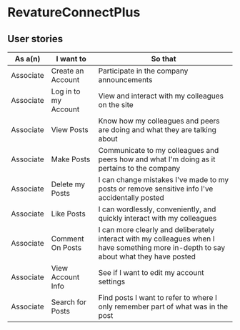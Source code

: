 # RevatureConnectPlus

## User stories
|As a(n) | I want to | So that |
|--------|-----------|---------|
|Associate|Create an Account|Participate in the company announcements|
|Associate|Log in to my Account|View and interact with my colleagues on the site|
|Associate|View Posts|Know how my colleagues and peers are doing and what they are talking about|
|Associate|Make Posts|Communicate to my colleagues and peers how and what I'm doing as it pertains to the company|
|Associate|Delete my Posts|I can change mistakes I've made to my posts or remove sensitive info I've accidentally posted|
|Associate|Like Posts|I can wordlessly, conveniently, and quickly interact with my colleagues|
|Associate|Comment On Posts|I can more clearly and deliberately interact with my colleagues when I have something more in-depth to say about what they have posted|
|Associate|View Account Info|See if I want to edit my account settings|
|Associate|Search for Posts|Find posts I want to refer to where I only remember part of what was in the post|

